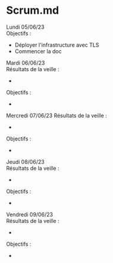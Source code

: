 # Scrum.md 

Lundi 05/06/23  
Objectifs :

* Déployer l'infrastructure avec TLS
* Commencer la doc

Mardi 06/06/23  
Résultats de la veille :

* 

Objectifs :

* 

Mercredi 07/06/23 
Résultats de la veille :

* 

Objectifs :

* 

Jeudi 08/06/23  
Résultats de la veille :

* 

Objectifs :

* 

Vendredi 09/06/23  
Résultats de la veille :

* 

Objectifs :

* 

